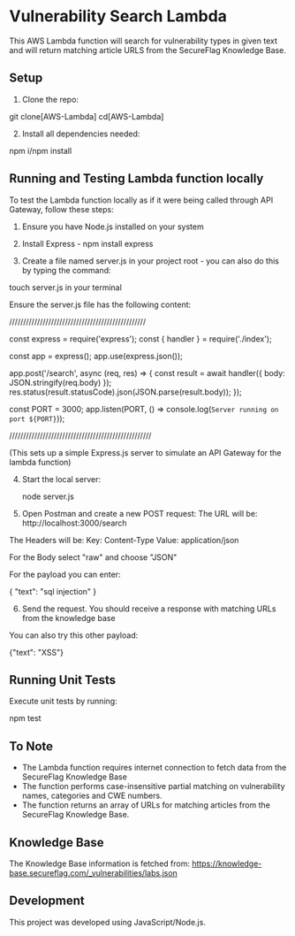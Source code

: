 # Vulnerability Search Lambda

This AWS Lambda function will search for vulnerability types in given text and will return matching article URLS from the SecureFlag Knowledge Base.

## Setup

1. Clone the repo:

git clone[AWS-Lambda]
cd[AWS-Lambda]


2. Install all dependencies needed:

npm i/npm install


## Running and Testing Lambda function locally

To test the Lambda function locally as if it were being called through API Gateway, follow these steps:
1. Ensure you have Node.js installed on your system


2. Install Express - npm install express


3. Create a file named server.js in your project root - you can also do this by typing the command: 

touch server.js in your terminal 


Ensure the server.js file has the following content: 

/////////////////////////////////////////////////

const express = require('express');
const { handler } = require('./index');

const app = express();
app.use(express.json());

app.post('/search', async (req, res) => {
  const result = await handler({ body: JSON.stringify(req.body) });
  res.status(result.statusCode).json(JSON.parse(result.body));
});

const PORT = 3000;
app.listen(PORT, () => console.log(`Server running on port ${PORT}`));

///////////////////////////////////////////////////

(This sets up a simple Express.js server to simulate an API Gateway for the lambda function)

4. Start the local server:  

     node server.js


 5. Open Postman and create a new POST request:
 The URL will be: http://localhost:3000/search

 The Headers will be: Key: Content-Type
                      Value: application/json

For the Body select "raw" and choose "JSON"


For the payload you can enter:

{
    "text": "sql injection"
}

6. Send the request. You should receive a response with matching URLs from the knowledge base

You can also try this other payload:

{"text": "XSS"}

## Running Unit Tests

Execute unit tests by running:

npm test


## To Note 

- The Lambda function requires internet connection to fetch data from the SecureFlag Knowledge Base
- The function performs case-insensitive partial matching on vulnerability names, categories and CWE numbers.
- The function returns an array of URLs for matching articles from the SecureFlag Knowledge Base.

## Knowledge Base
The Knowledge Base information is fetched from:
https://knowledge-base.secureflag.com/_vulnerabilities/labs.json

## Development
This project was developed using JavaScript/Node.js.
